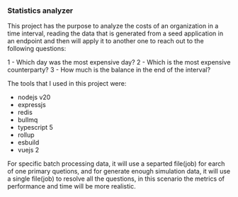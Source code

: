 ### Statistics analyzer

This project has the purpose to analyze the costs of an organization in a time interval,
reading the data that is generated from a seed application in an endpoint and then
will apply it to another one to reach out to the following questions:

1 - Which day was the most expensive day?
2 - Which is the most expensive counterparty?
3 - How much is the balance in the end of the interval?

The tools that I used in this project were:
  - nodejs v20
  - expressjs
  - redis
  - bullmq
  - typescript 5
  - rollup
  - esbuild
  - vuejs 2

For specific batch processing data, it will use a separted file(job) for earch of one primary quetions,
and for generate enough simulation data, it will use a single file(job) to resolve all the questions, in
this scenario the metrics of performance and time will be more realistic. 
